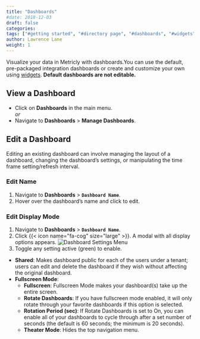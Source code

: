 ```yaml
---
title: "Dashboards"
#date: 2018-12-03
draft: false
categories:
tags: ["#getting started", "#directory page", "#dashboards", "#widgets"]
author: Lawrence Lane
weight: 1
---
```

Visualize your data in Metricly with dashboards.You can use the default, pre-packaged integration dashboards or create and customize your own using [widgets][1]. **Default dashboards are not editable.**

## View a Dashboard

- Click on **Dashboards** in the main menu.  
_or_
- Navigate to **Dashboards** > **Manage Dashboards**.

## Edit a Dashboard
Editing an existing dashboard can involve managing the layout of a dashboard, changing the dashboard’s settings, or manipulating the time frame setting/refresh interval.

### Edit Name
1. Navigate to **Dashboards** > **`Dashboard Name`**.
2. Hover over the dashboard’s name and click to edit.

### Edit Display Mode
1. Navigate to **Dashboards** > **`Dashboard Name`**.
2. Click {{< icon name="fa-cog" size="large" >}}. A modal with all display options appears.
![Dashboard Settings Menu](/images/_index/dashboard-settings-menu.png)
3. Toggle any setting active (green) to enable.
  - **Shared**:  Makes dashboard public for each of the users under a tenant; users can edit and delete the dashboard if they wish without affecting the original dashboard.
  - **Fullscreen Mode**:
     - **Fullscreen**: Fullscreen Mode makes your dashboard(s) take up the entire screen.
     - **Rotate  Dashboards**: If you have fullscreen mode enabled, it will only rotate through your favorite dashboards if this option is selected.
     - **Rotation Period (sec)**: If Rotate  Dashboards is set to On, you can enable all of your dashboards to cycle through after a set number of seconds (the default is 60 seconds; the minimum is 20 seconds).
     - **Theater Mode**: Hides the top navigation menu.



[1]: /data-visualization/dashboards/widgets
[2]:??
[3]:??
[4]:??

